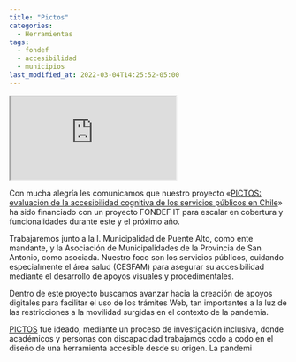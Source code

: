```yaml
---
title: "Pictos"
categories:
  - Herramientas
tags:
  - fondef
  - accesibilidad
  - municipios
last_modified_at: 2022-03-04T14:25:52-05:00
---
```

<!-- 16:9 aspect ratio -->
<div class="embed-responsive embed-responsive-16by9">
  <iframe class="embed-responsive-item" src="https://youtu.be/pGIkf7nOqLg"></iframe>
</div>

Con mucha alegría les comunicamos que nuestro proyecto «[PICTOS: evaluación de la accesibilidad cognitiva de los servicios públicos en Chile](http://www.pictos.cl)» ha sido financiado con un proyecto FONDEF IT para escalar en cobertura y funcionalidades durante este y el próximo año.

Trabajaremos junto a la I. Municipalidad de Puente Alto, como ente mandante, y la Asociación de Municipalidades de la Provincia de San Antonio, como asociada. Nuestro foco son los servicios públicos, cuidando especialmente el área salud (CESFAM) para asegurar su accesibilidad mediante el desarrollo de apoyos visuales y procedimentales.

Dentro de este proyecto buscamos avanzar hacia la creación de apoyos digitales para facilitar el uso de los trámites Web, tan importantes a la luz de las restricciones a la movilidad surgidas en el contexto de la pandemia.

[PICTOS](http://www.pictos.cl) fue ideado, mediante un proceso de investigación inclusiva, donde académicos y personas con discapacidad trabajamos codo a codo en el diseño de una herramienta accesible desde su origen. La pandemi